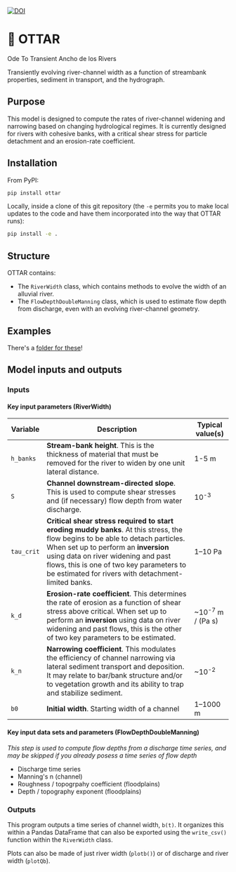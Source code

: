 [![DOI](https://zenodo.org/badge/261265317.svg)](https://zenodo.org/badge/latestdoi/261265317)

# :otter: OTTAR

Ode To Transient Ancho de los Rivers

Transiently evolving river-channel width as a function of streambank properties, sediment in transport, and the hydrograph.

## Purpose

This model is designed to compute the rates of river-channel widening and narrowing based on changing hydrological regimes. It is currently designed for rivers with cohesive banks, with a critical shear stress for particle detachment and an erosion-rate coefficient.

## Installation

From PyPI:
```sh
pip install ottar
```

Locally, inside a clone of this git repository (the `-e` permits you to make local updates to the code and have them incorporated into the way that OTTAR runs):
```sh
pip install -e .
```

## Structure

OTTAR contains:

* The `RiverWidth` class, which contains methods to evolve the width of an alluvial river.
* The `FlowDepthDoubleManning` class, which is used to estimate flow depth from discharge, even with an evolving river-channel geometry.

## Examples

There's a [folder for these](https://github.com/MNiMORPH/OTTAR/tree/master/examples)!

## Model inputs and outputs

### Inputs

#### Key input parameters (RiverWidth)

| **Variable** 	| **Description**                                                                                                                                                                                                                                                                                                   	| **Typical value(s)**        	|
|--------------	|-------------------------------------------------------------------------------------------------------------------------------------------------------------------------------------------------------------------------------------------------------------------------------------------------------------------	|-----------------------------	|
| `h_banks`    	| **Stream-bank height**. This is the thickness of material that must be removed for the river to widen by one unit lateral distance.                                                                                                                                                                               	| 1-5 m                       	|
| `S`          	| **Channel downstream-directed slope**. This is used to compute shear stresses and (if necessary) flow depth from water discharge.                                                                                                                                                                                 	| 10<sup>-3</sup>             	|
| `tau_crit`   	| **Critical shear stress required to start eroding muddy banks**. At this stress, the flow begins to be able to detach particles. When set up to perform an **inversion** using data on river widening and past flows, this is one of two key parameters to be estimated for rivers with detachment-limited banks. 	| 1&ndash;10 Pa                     	|
| `k_d`        	| **Erosion-rate coefficient**. This determines the rate of erosion as a function of shear stress above critical. When set up to perform an **inversion** using data on river widening and past flows, this is the other of two key parameters to be estimated.            	| ~10<sup>-7</sup> m / (Pa s) 	|
| `k_n`         	| **Narrowing coefficient**. This modulates the efficiency of channel narrowing via lateral sediment transport and deposition. It may relate to bar/bank structure and/or to vegetation growth and its ability to trap and stabilize sediment.                                                                                                                                                                                                                                    	| ~10<sup>-2</sup>     	|
| `b0`         	| **Initial width**. Starting width of a channel                                                                                                                                                                                                                                                                    	| 1&ndash;1000 m                   	|

#### Key input data sets and parameters (FlowDepthDoubleManning)

*This step is used to compute flow depths from a discharge time series, and may be skipped if you already posess a time series of flow depth*

* Discharge time series
* Manning's n (channel)
* Roughness / topogrpahy coefficient (floodplains)
* Depth / topography exponent (floodplains)

### Outputs

This program outputs a time series of channel width, `b(t)`. It organizes this within a Pandas DataFrame that can also be exported using the `write_csv()` function within the `RiverWidth` class.
 
Plots can also be made of just river width (`plotb()`) or of discharge and river width (`plotQb`).
